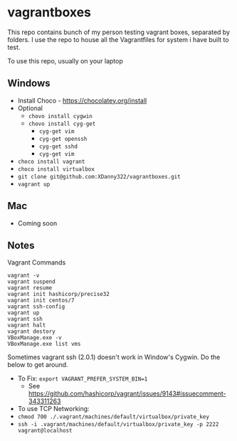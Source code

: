 # vagrantboxes
This repo contains bunch of my person testing vagrant boxes, separated by folders.  I use the repo to house all the Vagrantfiles for system i have built to test.

To use this repo, usually on your laptop

## Windows
* Install Choco - https://chocolatey.org/install
* Optional
  * `chovo install cygwin`
  * `chovo install cyg-get`
    * `cyg-get vim`
    * `cyg-get openssh`
    * `cyg-get sshd`
    * `cyg-get vim`
* `choco install vagrant`
* `choco install virtualbox`
* `git clone git@github.com:XDanny322/vagrantboxes.git`
* `vagrant up`

## Mac
* Coming soon

## Notes
Vagrant Commands
  ```
  vagrant -v
  vagrant suspend
  vagrant resume
  vagrant init hashicorp/precise32
  vagrant init centos/7
  vagrant ssh-config
  vagrant up
  vagrant ssh
  vagrant halt
  vagrant destory
  VBoxManage.exe -v
  VBoxManage.exe list vms
  ```

Sometimes vagrant ssh (2.0.1) doesn't work in Window's Cygwin. Do the below to get around.
  * To Fix: `export VAGRANT_PREFER_SYSTEM_BIN=1 `
     * See https://github.com/hashicorp/vagrant/issues/9143#issuecomment-343311263
  * To use TCP Networking:
  * `chmod 700 ./.vagrant/machines/default/virtualbox/private_key`
  * `ssh -i .vagrant/machines/default/virtualbox/private_key -p 2222 vagrant@localhost`